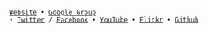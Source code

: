 <code>[Website] • [Google Group] • [Twitter] / [Facebook] • [YouTube] • [Flickr] • [Github]</code>

[Website]: http://swindon.hackspace.org.uk/
[Google Group]: http://groups.google.com/group/swindon-hackspace
[Twitter]: http://twitter.com/snhack
[YouTube]: http://www.youtube.com/user/snhackspace
[Flickr]: https://www.flickr.com/groups/swindon-hackspace/
[Facebook]: https://www.facebook.com/swindon.hackspace
[Github]: https://github.com/snhack




<!--

[`website`][Swindon Hackspace]
[`google group`][Google Group]
[`twitter`][Twitter]
[`facebook`][Facebook]
[`youtube`][YouTube]
[`flickr`][Flickr]
[`github`][Github]

[Swindon Hackspace]: http://swindon.hackspace.org.uk/
[Google Group]: http://groups.google.com/group/swindon-hackspace
[Twitter]: http://twitter.com/snhack
[YouTube]: http://www.youtube.com/user/snhackspace
[Flickr]: https://www.flickr.com/groups/swindon-hackspace/
[Facebook]: https://www.facebook.com/swindon.hackspace
[Github]: https://github.com/snhack

-->